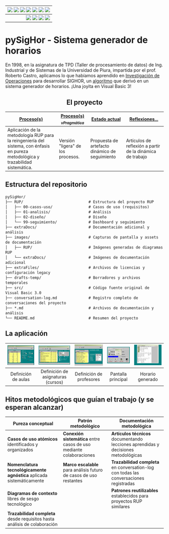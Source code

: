 <div align=right>
 
|[![](https://img.shields.io/badge/-Inicio-FFF?style=flat&logo=Emlakjet&logoColor=black)](/README.md) [![](https://img.shields.io/badge/-RUP-FFF?style=flat&logo=Elsevier&logoColor=black)](/RUP/README.md) [![](https://img.shields.io/badge/-Modelo_del_dominio-FFF?style=flat&logo=freedesktop.org&logoColor=black)](/RUP/00-casos-uso/00-modelo-del-dominio/modelo-dominio.md) [![](https://img.shields.io/badge/-Actores_&_Casos_de_Uso-FFF?style=flat&logo=crewunited&logoColor=black)](/RUP/00-casos-uso/01-actores-casos-uso/actores-casos-uso.md) [![](https://img.shields.io/badge/-Diagrama_de_contexto-FFF?style=flat&logo=diagramsdotnet&logoColor=black)](/RUP/00-casos-uso/01-actores-casos-uso/diagrama-contexto-administrador.md) [![](https://img.shields.io/badge/-Detalle_&_Prototipo-FFF?style=flat&logo=typeorm&logoColor=black)](/RUP/00-casos-uso/02-detalle/README.md) [![](https://img.shields.io/badge/-Análisis-FFF?style=flat&logo=multisim&logoColor=black)](/RUP/01-analisis/casos-uso/README.md)
|-:
|[![](https://img.shields.io/badge/-Estado-FFF?style=flat&logo=greensock&logoColor=black)](/RUP/README.md) [![](https://img.shields.io/badge/-Propuesta_de_dashboard-FFF?style=flat&logo=composer&logoColor=black)](https://raw.githubusercontent.com/mmasias/pySigHor/main/images/RUP/99-seguimiento/diagrama-contexto-administrador.svg) [![](https://img.shields.io/badge/-Reflexiones-FFF?style=flat&logo=hootsuite&logoColor=black)](/extraDocs/README.md) [![](https://img.shields.io/badge/-Log_de_conversación-FFF?style=flat&logo=gnometerminal&logoColor=black)](/conversation-log.md)

</div>

# pySigHor - Sistema generador de horarios

En 1998, en la asignatura de TPD (Taller de procesamiento de datos) de Ing. Industrial y de Sistemas de la Universidad de Piura, impartida por el prof. Roberto Castro, aplicamos lo que habíamos aprendido en [Investigación de Operaciones](https://es.wikipedia.org/wiki/Programaci%C3%B3n_lineal) para desarrollar SIGHOR, un [algoritmo](l'Algoritmo.md) que derivó en un sistema generador de horarios. ¡Una joyita en Visual Basic 3!

<div align=center>

## El proyecto

|[Proceso(s)](/RUP/README.md)|[Proceso(s)<br><sub>*vPragmática*</sub>](/RUP-pragmatico/README.md)|[Estado actual](https://raw.githubusercontent.com/mmasias/pySigHor/main/images/RUP/99-seguimiento/diagrama-contexto-administrador.svg)|[Reflexiones...](/extraDocs/README.md)|
|-|-|-|-|
|Aplicación de la metodología RUP para la reingeniería del sistema, con énfasis en pureza metodológica y trazabilidad sistemática.|Versión "ligera" de los procesos.|Propuesta de artefacto dinámico de seguimiento|Artículos de reflexión a partir de la dinámica de trabajo

</div>

## Estructura del repositorio

```text
pySigHor/
├── RUP/                             # Estructura del proyecto RUP
│   ├── 00-casos-uso/                # Casos de uso (requisitos)
│   ├── 01-analisis/                 # Análisis
│   ├── 02-diseño/                   # Diseño
│   └── 99-seguimiento/              # Dashboard y seguimiento
├── extraDocs/                       # Documentación adicional y análisis
├── images/                          # Capturas de pantalla y assets de documentación
│   ├── RUP/                         # Imágenes generadas de diagramas RUP
│   └── extraDocs/                   # Imágenes de documentación adicional
├── extraFiles/                      # Archivos de licencias y configuración legacy
├── drafts-temp/                     # Borradores y archivos temporales
├── src/                             # Código fuente original de Visual Basic 3.0
├── conversation-log.md              # Registro completo de conversaciones del proyecto
├── *.md                             # Archivos de documentación y análisis
└── README.md                        # Resumen del proyecto
```

## La aplicación

<div align=center>

|![](/images/F8zDugwX0AArV7H.jpeg)|![](/images/F8zDzlZXQAAe-o8.jpeg)|![](/images/F8zDw0CWEAADw8U.jpeg)|![](/images/F8zD4afXAAIsnGn.jpeg)|![](/images/F8zD2blXAAArega.jpeg)
|:-:|:-:|:-:|:-:|:-:|
|Definición de aulas|Definición de asignaturas (cursos)|Definición de profesores|Pantalla principal|Horario generado|

</div>

## Hitos metodológicos que guían el trabajo (y se esperan alcanzar)

|Pureza conceptual|Patrón metodológico|Documentación metodológica
|-|-|-|
|**Casos de uso atómicos** identificados y organizados|**Conexión sistemática** entre casos de uso mediante colaboraciones|**Artículos técnicos** documentando lecciones aprendidas y decisiones metodológicas
|**Nomenclatura tecnológicamente agnóstica** aplicada sistemáticamente  |**Marco escalable** para análisis futuro de casos de uso restantes|**Trazabilidad completa** en conversation-log con todas las conversaciones registradas
|**Diagramas de contexto** libres de sesgo tecnológico||**Patrones reutilizables** establecidos para proyectos RUP similares
|**Trazabilidad completa** desde requisitos hasta análisis de colaboración||

